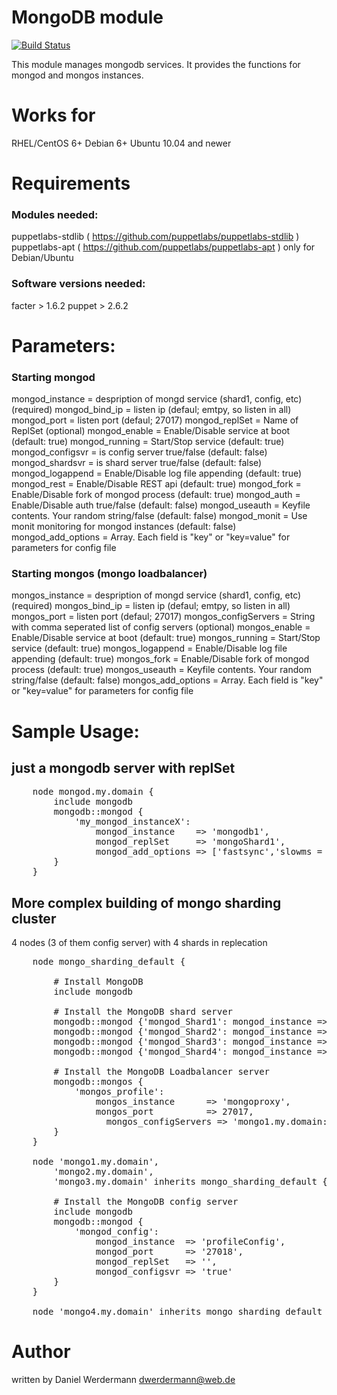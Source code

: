 # MongoDB module

[![Build Status](https://travis-ci.org/Yleisradio/puppet-mongodb.png?branch=master)](https://travis-ci.org/Yleisradio/puppet-mongodb)

This module manages mongodb services. It provides the functions for mongod and mongos instances.

# Works for

RHEL/CentOS 6+
Debian 6+
Ubuntu 10.04 and newer

# Requirements

### Modules needed:

puppetlabs-stdlib ( https://github.com/puppetlabs/puppetlabs-stdlib )
puppetlabs-apt ( https://github.com/puppetlabs/puppetlabs-apt ) only for Debian/Ubuntu

### Software versions needed:
facter > 1.6.2
puppet > 2.6.2

# Parameters:
### Starting mongod

   mongod_instance = despription of mongd service (shard1, config, etc)  (required)
   mongod_bind_ip = listen ip (defaul; emtpy, so listen in all)
   mongod_port = listen port (defaul; 27017)
   mongod_replSet = Name of ReplSet (optional)
   mongod_enable = Enable/Disable service at boot (default: true)
   mongod_running = Start/Stop service (default: true)
   mongod_configsvr = is config server true/false (default: false)
   mongod_shardsvr = is shard server true/false (default: false)
   mongod_logappend = Enable/Disable log file appending (default: true)
   mongod_rest = Enable/Disable REST api (default: true)
   mongod_fork = Enable/Disable fork of mongod process (default: true)
   mongod_auth = Enable/Disable auth true/false (default: false)
   mongod_useauth = Keyfile contents. Your random string/false (default: false)
   mongod_monit = Use monit monitoring for mongod instances (default: false)
   mongod_add_options = Array. Each field is "key" or "key=value" for parameters for config file

### Starting mongos (mongo loadbalancer)

   mongos_instance = despription of mongd service (shard1, config, etc)  (required)
   mongos_bind_ip = listen ip (defaul; emtpy, so listen in all)
   mongos_port = listen port (defaul; 27017)
   mongos_configServers = String with comma seperated list of config servers (optional)
   mongos_enable = Enable/Disable service at boot (default: true)
   mongos_running = Start/Stop service (default: true)
   mongos_logappend = Enable/Disable log file appending (default: true)
   mongos_fork = Enable/Disable fork of mongod process (default: true)
   mongos_useauth = Keyfile contents. Your random string/false (default: false)
   mongos_add_options = Array. Each field is "key" or "key=value" for parameters for config file

# Sample Usage:

## just a mongodb server with replSet
<pre>
	node mongod.my.domain {
		include mongodb
		mongodb::mongod {
			'my_mongod_instanceX':
				mongod_instance    => 'mongodb1',
				mongod_replSet     => 'mongoShard1',
				mongod_add_options => ['fastsync','slowms = 50']
		}
	}
</pre>

## More complex building of mongo sharding cluster ###
4 nodes (3 of them config server) with 4 shards in replecation

<pre>
	node mongo_sharding_default {

    	# Install MongoDB
    	include mongodb

    	# Install the MongoDB shard server
    	mongodb::mongod {'mongod_Shard1': mongod_instance => "Shard1", mongod_port => '27019', mongod_replSet => "Shard1", mongod_shardsvr => 'true' }
    	mongodb::mongod {'mongod_Shard2': mongod_instance => "Shard2", mongod_port => '27020', mongod_replSet => "Shard2", mongod_shardsvr => 'true' }
    	mongodb::mongod {'mongod_Shard3': mongod_instance => "Shard3", mongod_port => '27021', mongod_replSet => "Shard3", mongod_shardsvr => 'true' }
    	mongodb::mongod {'mongod_Shard4': mongod_instance => "Shard4", mongod_port => '27022', mongod_replSet => "Shard4", mongod_shardsvr => 'true' }

    	# Install the MongoDB Loadbalancer server
    	mongodb::mongos {
    		'mongos_profile':
    			mongos_instance      => 'mongoproxy',
    			mongos_port          => 27017,
				  mongos_configServers => 'mongo1.my.domain:27018,mongo2.my.domain:27018,mongo3.my.domain:27018'
    	}
	}

	node 'mongo1.my.domain',
		'mongo2.my.domain',
		'mongo3.my.domain' inherits mongo_sharding_default {

		# Install the MongoDB config server
		include mongodb
		mongodb::mongod {
			'mongod_config':
				mongod_instance  => 'profileConfig',
				mongod_port      => '27018',
				mongod_replSet   => '',
				mongod_configsvr => 'true'
		}
	}

	node 'mongo4.my.domain' inherits mongo_sharding_default { }
</pre>


# Author

written by Daniel Werdermann <dwerdermann@web.de>

